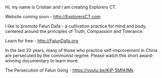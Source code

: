 Hi, my name is Cristian and I am creating Explorers CT.

Website coming soon - http://ExplorersCT.com

I like to promote Falun Dafa - a cultivation practice for mind and body, centered around the principles of Truth, Compassion and Tolerance.

Learn for free - http://FalunDafa.org

In the last 20 years, many of those who practice self-improvement in China are persecuted by the communist regime. Please watch this short award-winning documentary to learn more:

The Persecution of Falun Gong - https://youtu.be/KiP-5MfA1Mk
